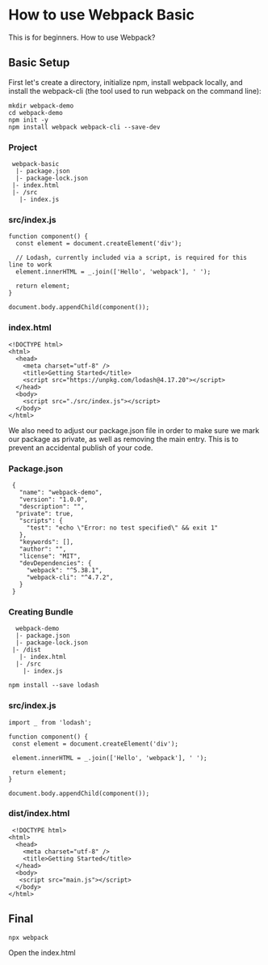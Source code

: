 # How to use Webpack Basic
This is for beginners. How to use Webpack?
## Basic Setup
First let's create a directory, initialize npm, install webpack locally, and install the webpack-cli (the tool used to run webpack on the command line):
```
mkdir webpack-demo
cd webpack-demo
npm init -y
npm install webpack webpack-cli --save-dev
```
### Project
```
 webpack-basic
  |- package.json
  |- package-lock.json
 |- index.html
 |- /src
   |- index.js
```
### src/index.js
```
function component() {
  const element = document.createElement('div');

  // Lodash, currently included via a script, is required for this line to work
  element.innerHTML = _.join(['Hello', 'webpack'], ' ');

  return element;
}

document.body.appendChild(component());
```
### index.html
```
<!DOCTYPE html>
<html>
  <head>
    <meta charset="utf-8" />
    <title>Getting Started</title>
    <script src="https://unpkg.com/lodash@4.17.20"></script>
  </head>
  <body>
    <script src="./src/index.js"></script>
  </body>
</html>
```
We also need to adjust our package.json file in order to make sure we mark our package as private, as well as removing the main entry. This is to prevent an accidental publish of your code.

### Package.json
```
 {
   "name": "webpack-demo",
   "version": "1.0.0",
   "description": "",
  "private": true,
   "scripts": {
     "test": "echo \"Error: no test specified\" && exit 1"
   },
   "keywords": [],
   "author": "",
   "license": "MIT",
   "devDependencies": {
     "webpack": "^5.38.1",
     "webpack-cli": "^4.7.2",
   }
 }
 ```
 
 ### Creating Bundle
```
  webpack-demo
  |- package.json
  |- package-lock.json
 |- /dist
   |- index.html
  |- /src
    |- index.js
  ```
  
  ```
  npm install --save lodash
  ```
  
  ### src/index.js
  
  ```
  import _ from 'lodash';

 function component() {
   const element = document.createElement('div');

   element.innerHTML = _.join(['Hello', 'webpack'], ' ');

   return element;
 }

 document.body.appendChild(component());
 ```
 
 ### dist/index.html
 ```
  <!DOCTYPE html>
 <html>
   <head>
     <meta charset="utf-8" />
     <title>Getting Started</title>
   </head>
   <body>
    <script src="main.js"></script>
   </body>
 </html>
 ```
 
 ## Final
 ```
 npx webpack
 ```
 Open the index.html
